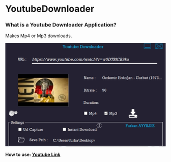 # YoutubeDownloader

### What is a Youtube Downloader Application?
Makes Mp4 or Mp3 downloads.



![Application Image](https://github.com/furkan2591/YoutubeDownloader/blob/main/Image1.jpg)


**How to use: [Youtube Link]()**
